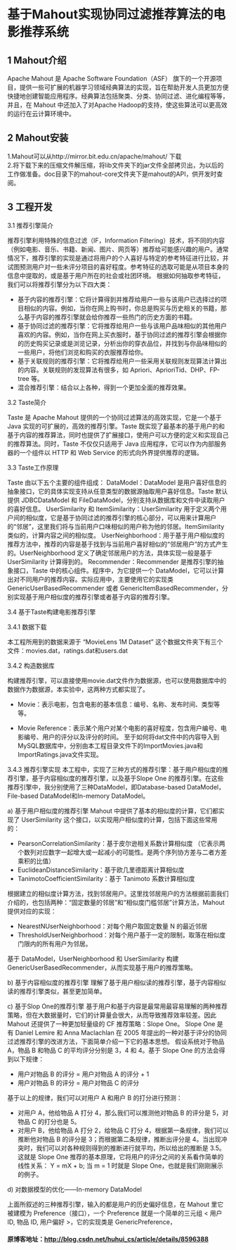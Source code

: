 # 基于Mahout实现协同过滤推荐算法的电影推荐系统

## 1 Mahout介绍

Apache Mahout 是 Apache Software Foundation（ASF） 旗下的一个开源项目，提供一些可扩展的机器学习领域经典算法的实现，旨在帮助开发人员更加方便快捷地创建智能应用程序。经典算法包括聚类、分类、协同过滤、进化编程等等，并且，在 Mahout 中还加入了对Apache Hadoop的支持，使这些算法可以更高效的运行在云计算环境中。

## 2 Mahout安装

1.Mahout可以从http://mirror.bit.edu.cn/apache/mahout/ 下载 </br>
2.将下载下来的压缩文件解压缩，将lib文件夹下的jar文件全部拷贝出，为以后的工作做准备。doc目录下的mahout-core文件夹下是mahout的API，供开发时查阅。

## 3 工程开发

3.1 推荐引擎简介

推荐引擎利用特殊的信息过滤（IF，Information Filtering）技术，将不同的内容（例如电影、音乐、书籍、新闻、图片、网页等）推荐给可能感兴趣的用户。通常情况下，推荐引擎的实现是通过将用户的个人喜好与特定的参考特征进行比较，并试图预测用户对一些未评分项目的喜好程度。参考特征的选取可能是从项目本身的信息中提取的，或是基于用户所在的社会或社团环境。
根据如何抽取参考特征，我们可以将推荐引擎分为以下四大类：

* 基于内容的推荐引擎：它将计算得到并推荐给用户一些与该用户已选择过的项目相似的内容。例如，当你在网上购书时，你总是购买与历史相关的书籍，那么基于内容的推荐引擎就会给你推荐一些热门的历史方面的书籍。
* 基于协同过滤的推荐引擎：它将推荐给用户一些与该用户品味相似的其他用户喜欢的内容。例如，当你在网上买衣服时，基于协同过滤的推荐引擎会根据你的历史购买记录或是浏览记录，分析出你的穿衣品位，并找到与你品味相似的一些用户，将他们浏览和购买的衣服推荐给你。
*  基于关联规则的推荐引擎：它将推荐给用户一些采用关联规则发现算法计算出的内容。关联规则的发现算法有很多，如 Apriori、AprioriTid、DHP、FP-tree 等。
* 混合推荐引擎：结合以上各种，得到一个更加全面的推荐效果。

3.2 Taste简介

Taste 是 Apache Mahout 提供的一个协同过滤算法的高效实现，它是一个基于 Java 实现的可扩展的，高效的推荐引擎。Taste 既实现了最基本的基于用户的和基于内容的推荐算法，同时也提供了扩展接口，使用户可以方便的定义和实现自己的推荐算法。同时，Taste 不仅仅只适用于 Java 应用程序，它可以作为内部服务器的一个组件以 HTTP 和 Web Service 的形式向外界提供推荐的逻辑。

3.3 Taste工作原理

Taste 由以下五个主要的组件组成：
DataModel：DataModel 是用户喜好信息的抽象接口，它的具体实现支持从任意类型的数据源抽取用户喜好信息。Taste 默认提供 JDBCDataModel 和 FileDataModel，分别支持从数据库和文件中读取用户的喜好信息。
UserSimilarity 和 ItemSimilarity：UserSimilarity 用于定义两个用户间的相似度，它是基于协同过滤的推荐引擎的核心部分，可以用来计算用户的“邻居”，这里我们将与当前用户口味相似的用户称为他的邻居。ItemSimilarity 类似的，计算内容之间的相似度。
UserNeighborhood：用于基于用户相似度的推荐方法中，推荐的内容是基于找到与当前用户喜好相似的“邻居用户”的方式产生的。UserNeighborhood 定义了确定邻居用户的方法，具体实现一般是基于 UserSimilarity 计算得到的。
Recommender：Recommender 是推荐引擎的抽象接口，Taste 中的核心组件。程序中，为它提供一个 DataModel，它可以计算出对不同用户的推荐内容。实际应用中，主要使用它的实现类 GenericUserBasedRecommender 或者 GenericItemBasedRecommender，分别实现基于用户相似度的推荐引擎或者基于内容的推荐引擎。

3.4 基于Taste构建电影推荐引擎

3.4.1 数据下载

本工程所用到的数据来源于 “MovieLens 1M Dataset”
这个数据文件夹下有三个文件：movies.dat，ratings.dat和users.dat

3.4.2 构造数据库

构建推荐引擎，可以直接使用movie.dat文件作为数据源，也可以使用数据库中的数据作为数据源，本实验中，这两种方式都实现了。

* Movie：表示电影，包含电影的基本信息：编号、名称、发布时间、类型等等。

* Movie Reference：表示某个用户对某个电影的喜好程度，包含用户编号、电影编号、用户的评分以及评分的时间。
至于如何将dat文件中的内容导入到MySQL数据库中，分别由本工程目录文件下的ImportMovies.java和ImportRatings.java文件实现。

3.4.3 推荐引擎实现
本工程中，实现了三种方式的推荐引擎：基于用户相似度的推荐引擎，基于内容相似度的推荐引擎，以及基于Slope One 的推荐引擎。在这些推荐引擎中，我分别使用了三种DataModel，即Database-based DataModel，File-based DataModel和In-memory DataModel。

a) 基于用户相似度的推荐引擎
Mahout 中提供了基本的相似度的计算，它们都实现了 UserSimilarity 这个接口，以实现用户相似度的计算，包括下面这些常用的：

* PearsonCorrelationSimilarity：基于皮尔逊相关系数计算相似度   （它表示两个数列对应数字一起增大或一起减小的可能性。是两个序列协方差与二者方差乘积的比值）
* EuclideanDistanceSimilarity：基于欧几里德距离计算相似度
* TanimotoCoefficientSimilarity：基于 Tanimoto 系数计算相似度


根据建立的相似度计算方法，找到邻居用户。这里找邻居用户的方法根据前面我们介绍的，也包括两种：“固定数量的邻居”和“相似度门槛邻居”计算方法，Mahout 提供对应的实现：

* NearestNUserNeighborhood：对每个用户取固定数量 N 的最近邻居
* ThresholdUserNeighborhood：对每个用户基于一定的限制，取落在相似度门限内的所有用户为邻居。


基于 DataModel，UserNeighborhood 和 UserSimilarity 构建 GenericUserBasedRecommender，从而实现基于用户的推荐策略。


b) 基于内容相似度的推荐引擎
理解了基于用户相似读的推荐引擎，基于内容相似读的推荐引擎类似，甚至更加简单。

c) 基于Slop One的推荐引擎
基于用户和基于内容是最常用最容易理解的两种推荐策略，但在大数据量时，它们的计算量会很大，从而导致推荐效率较差。因此 Mahout 还提供了一种更加轻量级的 CF 推荐策略：Slope One。
Slope One 是有 Daniel Lemire 和 Anna Maclachlan 在 2005 年提出的一种对基于评分的协同过滤推荐引擎的改进方法，下面简单介绍一下它的基本思想。
假设系统对于物品 A，物品 B 和物品 C 的平均评分分别是 3，4 和 4。基于 Slope One 的方法会得到以下规律：

* 用户对物品 B 的评分 = 用户对物品 A 的评分 + 1
* 用户对物品 B 的评分 = 用户对物品 C 的评分

基于以上的规律，我们可以对用户 A 和用户 B 的打分进行预测：

* 对用户 A，他给物品 A 打分 4，那么我们可以推测他对物品 B 的评分是 5，对物品 C 的打分也是 5。
* 对用户 B，他给物品 A 打分 2，给物品 C 打分 4，根据第一条规律，我们可以推断他对物品 B 的评分是 3；而根据第二条规律，推断出评分是 4。当出现冲突时，我们可以对各种规则得到的推断进行就平均，所以给出的推断是 3.5。
这就是 Slope One 推荐的基本原理，它将用户的评分之间的关系看作简单的线性关系：
Y = mX + b;
当 m = 1 时就是 Slope One，也就是我们刚刚展示的例子。

d) 对数据模型的优化——In-memory DataModel

上面所叙述的三种推荐引擎，输入的都是用户的历史偏好信息，在 Mahout 里它被建模为 Preference（接口），一个 Preference 就是一个简单的三元组 < 用户 ID, 物品 ID, 用户偏好 >，它的实现类是 GenericPreference，

#### 原博客地址：http://blog.csdn.net/huhui_cs/article/details/8596388
